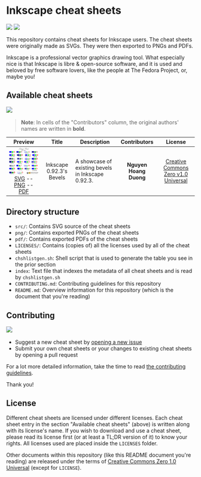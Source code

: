 Inkscape cheat sheets
====================

![](https://forthebadge.com/images/badges/built-with-love.svg)
![](https://forthebadge.com/images/badges/for-you.svg)

This repository contains cheat sheets for Inkscape users. The cheat sheets were
originally made as SVGs. They were then exported to PNGs and PDFs.

Inkscape is a professional vector graphics drawing tool. What especially nice
is that Inkscape is libre & open-source software, and it is used and beloved by
free software lovers, like the people at The Fedora Project, or, maybe you!

Available cheat sheets
----------------------

![](https://forthebadge.com/images/badges/check-it-out.svg)

> **Note**: In cells of the "Contributors" column, the original authors' names
are written in **bold**.

<!-- Generated with chshlistgen.sh -->

|Preview|Title|Description|Contributors|License|
|:---:|:---:|---|:---:|:---:|
|<img width="300" src="png/bevels.png" /><br />[SVG](src/bevels.svg) -- [PNG](png/bevels.png) -- [PDF](pdf/bevels.pdf)|Inkscape 0.92.3's Bevels|A showcase of existing bevels in Inkscape 0.92.3.|**Nguyen Hoang Duong**|[Creative Commons Zero v1.0 Universal](LICENSES/CC0)|

Directory structure
-------------------

- `src/`: Contains SVG source of the cheat sheets
- `png/`: Contains exported PNGs of the cheat sheets
- `pdf/`: Contains exported PDFs of the cheat sheets
- `LICENSES/`: Contains (copies of) all the licenses used by all of the cheat
sheets
- `chshlistgen.sh`: Shell script that is used to generate the table you see in
the prior section
- `index`: Text file that indexes the metadata of all cheat sheets and is read
by `chshlistgen.sh`
- `CONTRIBUTING.md`: Contributing guidelines for this repository
- `README.md`: Overview information for this repository (which is the document
that you're reading)

Contributing
------------

![](https://forthebadge.com/images/badges/fuck-it-ship-it.svg)

- Suggest a new cheat sheet by [opening a new issue][o-issh]
- Submit your own cheat sheets or your changes to existing cheat sheets by
opening a pull request

For a lot more detailed information, take the time to read [the contributing
guidelines](CONTRIBUTING.md).

Thank you!

[o-issh]: https://github.com/svgsalad/inkscape-svg-cheat/issues/new

License
-------

Different cheat sheets are licensed under different licenses. Each cheat sheet
entry in the section "Available cheat sheets" (above) is written along with its
license's name. If you wish to download and use a cheat sheet, please read its
license first (or at least a TL;DR version of it) to know your rights. All
licenses used are placed inside the `LICENSES` folder.

Other documents within this repository (like this README document you're
reading) are released under the terms of [Creative Commons Zero 1.0
Universal][cc0-link] (except for `LICENSE`).

[cc0-link]: https://creativecommons.org/publicdomain/zero/1.0/
